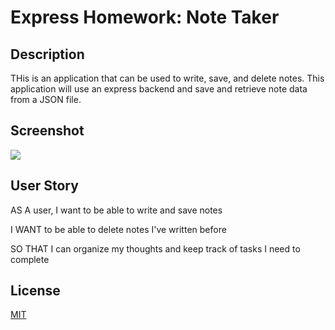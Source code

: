 # Express Homework: Note Taker

## Description

THis is an application that can be used to write, save, and delete notes. This application will use an express backend and save and retrieve note data from a JSON file.

## Screenshot
  <img src=".image/screenshot.png">


## User Story

AS A user, I want to be able to write and save notes

I WANT to be able to delete notes I've written before

SO THAT I can organize my thoughts and keep track of tasks I need to complete

## License
[MIT](https://choosealicense.com/licenses/mit/)
